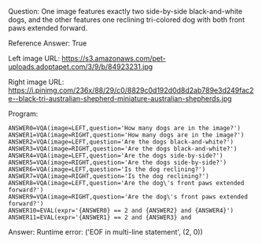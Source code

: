 Question: One image features exactly two side-by-side black-and-white dogs, and the other features one reclining tri-colored dog with both front paws extended forward.

Reference Answer: True

Left image URL: https://s3.amazonaws.com/pet-uploads.adoptapet.com/3/9/b/84923231.jpg

Right image URL: https://i.pinimg.com/236x/88/29/c0/8829c0d192d0d8d2ab789e3d249fac2e--black-tri-australian-shepherd-miniature-australian-shepherds.jpg

Program:

```
ANSWER0=VQA(image=LEFT,question='How many dogs are in the image?')
ANSWER1=VQA(image=RIGHT,question='How many dogs are in the image?')
ANSWER2=VQA(image=LEFT,question='Are the dogs black-and-white?')
ANSWER3=VQA(image=RIGHT,question='Are the dogs black-and-white?')
ANSWER4=VQA(image=LEFT,question='Are the dogs side-by-side?')
ANSWER5=VQA(image=RIGHT,question='Are the dogs side-by-side?')
ANSWER6=VQA(image=LEFT,question='Is the dog reclining?')
ANSWER7=VQA(image=RIGHT,question='Is the dog reclining?')
ANSWER8=VQA(image=LEFT,question='Are the dog\'s front paws extended forward?')
ANSWER9=VQA(image=RIGHT,question='Are the dog\'s front paws extended forward?')
ANSWER10=EVAL(expr='{ANSWER0} == 2 and {ANSWER2} and {ANSWER4}')
ANSWER11=EVAL(expr='{ANSWER1} == 2 and {ANSWER3} and
```
Answer: Runtime error: ('EOF in multi-line statement', (2, 0))

